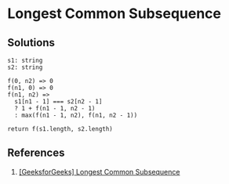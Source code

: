 # Longest Common Subsequence

## Solutions

```text
s1: string
s2: string

f(0, n2) => 0
f(n1, 0) => 0
f(n1, n2) =>
  s1[n1 - 1] === s2[n2 - 1]
  ? 1 + f(n1 - 1, n2 - 1)
  : max(f(n1 - 1, n2), f(n1, n2 - 1))

return f(s1.length, s2.length)
```

## References

1. [[GeeksforGeeks] Longest Common Subsequence](https://www.geeksforgeeks.org/longest-common-subsequence-dp-4/)
